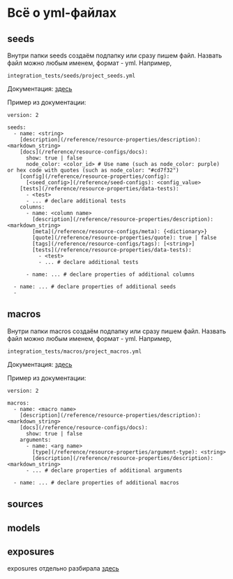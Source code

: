 # Всё о yml-файлах

## seeds

Внутри папки seeds создаём подпапку или сразу пишем файл. Назвать файл можно любым именем, формат - yml. Например, 

    integration_tests/seeds/project_seeds.yml

Документация: [здесь](https://docs.getdbt.com/reference/seed-properties)

Пример из документации:

    version: 2
    
    seeds:
      - name: <string>
        [description](/reference/resource-properties/description): <markdown_string>
        [docs](/reference/resource-configs/docs):
          show: true | false
          node_color: <color_id> # Use name (such as node_color: purple) or hex code with quotes (such as node_color: "#cd7f32")
        [config](/reference/resource-properties/config):
          [<seed_config>](/reference/seed-configs): <config_value>
        [tests](/reference/resource-properties/data-tests):
          - <test>
          - ... # declare additional tests
        columns:
          - name: <column name>
            [description](/reference/resource-properties/description): <markdown_string>
            [meta](/reference/resource-configs/meta): {<dictionary>}
            [quote](/reference/resource-properties/quote): true | false
            [tags](/reference/resource-configs/tags): [<string>]
            [tests](/reference/resource-properties/data-tests):
              - <test>
              - ... # declare additional tests
    
          - name: ... # declare properties of additional columns
    
      - name: ... # declare properties of additional seeds
      -   
## macros

Внутри папки macros создаём подпапку или сразу пишем файл. Назвать файл можно любым именем, формат - yml. Например, 

    integration_tests/macros/project_macros.yml
    
Документация: [здесь](https://docs.getdbt.com/reference/macro-properties)

Пример из документации:

    version: 2
    
    macros:
      - name: <macro name>
        [description](/reference/resource-properties/description): <markdown_string>
        [docs](/reference/resource-configs/docs):
          show: true | false
        arguments:
          - name: <arg name>
            [type](/reference/resource-properties/argument-type): <string>
            [description](/reference/resource-properties/description): <markdown_string>
          - ... # declare properties of additional arguments
    
      - name: ... # declare properties of additional macros




## sources

## models

## exposures

exposures отдельно разбирала [здесь](https://github.com/Malakhova-Natalya/Snippets/tree/main/dbt/dbt_exposures)
